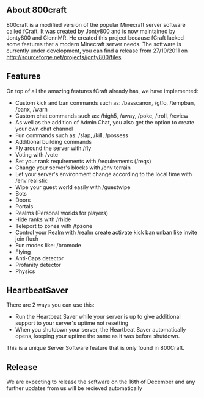 ## About 800craft
800craft is a modified version of the popular Minecraft server software called fCraft. It was created by Jonty800 and is now maintained by Jonty800 and GlennMR. He created this project because fCraft lacked some features that a modern Minecraft server needs.
The software is currently under development, you can find a release from 27/10/2011 on http://sourceforge.net/projects/jonty800/files
## Features

On top of all the amazing features fCraft already has, we have implemented:

* Custom kick and ban commands such as: /basscanon, /gtfo, /tempban, /banx, /warn
* Custom chat commands such as: /high5, /away, /poke, /troll, /review
* As well as the addition of Admin Chat, you also get the option to create your own chat channel
* Fun commands such as: /slap, /kill, /possess
* Additional building commands
* Fly around the server with /fly
* Voting with /vote
* Set your rank requirements with /requirements (/reqs)
* Change your server's blocks with /env terrain
* Let your server's environment change according to the local time with /env realistic
* Wipe your guest world easily with /guestwipe
* Bots
* Doors
* Portals
* Realms (Personal worlds for players)
* Hide ranks with /rhide
* Teleport to zones with /tpzone
* Control your Realm with /realm create activate kick ban unban like invite join flush
* Fun modes like: /bromode
* Flying
* Anti-Caps detector
* Profanity detector
* Physics

## HeartbeatSaver

There are 2 ways you can use this:

* Run the Heartbeat Saver while your server is up to give additional support to your server's uptime not resetting
* When you shutdown your server, the Heartbeat Saver automatically opens, keeping your uptime the same as it was before shutdown.

This is a unique Server Software feature that is only found in 800Craft.

## Release
We are expecting to release the software on the 16th of December and any further updates from us will be recieved automatically